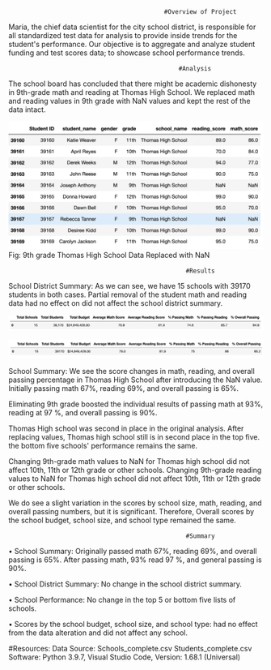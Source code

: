                                                #Overview of Project

Maria, the chief data scientist for the city school district, is responsible for all standardized test data for analysis to provide inside trends for the student's performance. Our objective is to aggregate and analyze student funding and test scores data; to showcase school performance trends.

                                                   #Analysis
						   
The school board has concluded that there might be academic dishonesty in 9th-grade math and reading at Thomas High School. We replaced math and reading values in 9th grade with NaN values and kept the rest of the data intact.

![](https://github.com/smzd/School_District_Analysis/blob/main/Resources/NaN_value_ths.png)
Fig: 9th grade Thomas High School Data Replaced with NaN

                                                     #Results
						     
School District Summary: As we can see, we have 15 schools with 39170 students in both cases.  Partial removal of the student math and reading data had no effect on did not affect the school district summary. 

![](https://github.com/smzd/School_District_Analysis/blob/main/Resources/District_summary_ths.png)

![](https://github.com/smzd/School_District_Analysis/blob/main/Resources/district_summary_og.png)

School Summary: We see the score changes in math, reading, and overall passing percentage in Thomas High School after introducing the NaN value. 
Initially passing math 67%, reading 69%, and overall passing is 65%.


Eliminating 9th grade boosted the individual results of passing math at 93%, reading at 97 %, and overall passing is 90%.


Thomas High school was second in place in the original analysis. After replacing values, Thomas high school still is in second place in the top five. the bottom five schools' performance remains the same.

Changing 9th-grade math values to NaN for Thomas high school did not affect 10th, 11th or 12th grade or other schools.
Changing 9th-grade reading values to NaN for Thomas high school did not affect 10th, 11th or 12th grade or other schools.

We do see a slight variation in the scores by school size, math, reading, and overall passing numbers, but it is significant. Therefore, Overall scores by the school budget, school size, and school type remained the same.

                                                     #Summary
						     
•	School Summary: Originally passed math 67%, reading 69%, and overall passing is 65%. After passing math, 93% read 97 %, and general passing is 90%.

•	School District Summary: No change in the school district summary.

•	School Performance: No change in the top 5 or bottom five lists of schools.

•	Scores by the school budget, school size, and school type: had no effect from the data alteration and did not affect any school.


#Resources: 
Data Source: Schools_complete.csv
	           Students_complete.csv
Software: Python 3.9.7, Visual Studio Code, Version: 1.68.1 (Universal)
                        
